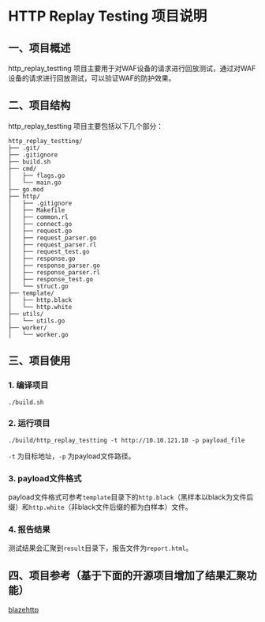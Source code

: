# HTTP Replay Testing 项目说明
## 一、项目概述
http_replay_testting 项目主要用于对WAF设备的请求进行回放测试，通过对WAF设备的请求进行回放测试，可以验证WAF的防护效果。

## 二、项目结构
http_replay_testting 项目主要包括以下几个部分：
```
http_replay_testting/
├── .git/
├── .gitignore
├── build.sh
├── cmd/
│   ├── flags.go
│   └── main.go
├── go.mod
├── http/
│   ├── .gitignore
│   ├── Makefile
│   ├── common.rl
│   ├── connect.go
│   ├── request.go
│   ├── request_parser.go
│   ├── request_parser.rl
│   ├── request_test.go
│   ├── response.go
│   ├── response_parser.go
│   ├── response_parser.rl
│   ├── response_test.go
│   └── struct.go
├── template/
│   ├── http.black
│   └── http.white
├── utils/
│   └── utils.go
├── worker/
│   └── worker.go
```

## 三、项目使用
### 1. 编译项目

```
./build.sh
```
### 2. 运行项目

```
./build/http_replay_testting -t http://10.10.121.18 -p payload_file
```
`-t` 为目标地址，`-p` 为payload文件路径。

### 3. payload文件格式
payload文件格式可参考`template`目录下的`http.black`（黑样本以black为文件后缀）和`http.white`（非black文件后缀的都为白样本）文件。

### 4. 报告结果
测试结果会汇聚到`result`目录下，报告文件为`report.html`。


## 四、项目参考（基于下面的开源项目增加了结果汇聚功能）

[blazehttp](https://github.com/chaitin/blazehttp)